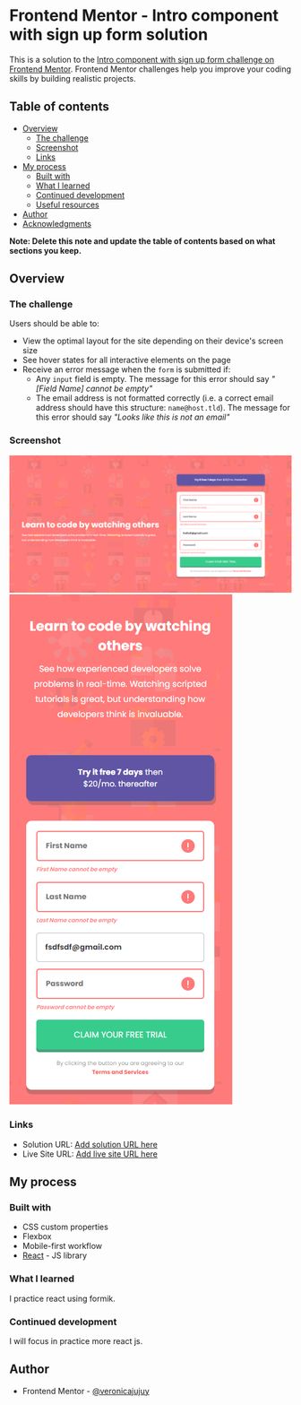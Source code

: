 # Frontend Mentor - Intro component with sign up form solution

This is a solution to the [Intro component with sign up form challenge on Frontend Mentor](https://www.frontendmentor.io/challenges/intro-component-with-signup-form-5cf91bd49edda32581d28fd1). Frontend Mentor challenges help you improve your coding skills by building realistic projects. 

## Table of contents

- [Overview](#overview)
  - [The challenge](#the-challenge)
  - [Screenshot](#screenshot)
  - [Links](#links)
- [My process](#my-process)
  - [Built with](#built-with)
  - [What I learned](#what-i-learned)
  - [Continued development](#continued-development)
  - [Useful resources](#useful-resources)
- [Author](#author)
- [Acknowledgments](#acknowledgments)

**Note: Delete this note and update the table of contents based on what sections you keep.**

## Overview

### The challenge

Users should be able to:

- View the optimal layout for the site depending on their device's screen size
- See hover states for all interactive elements on the page
- Receive an error message when the `form` is submitted if:
  - Any `input` field is empty. The message for this error should say *"[Field Name] cannot be empty"*
  - The email address is not formatted correctly (i.e. a correct email address should have this structure: `name@host.tld`). The message for this error should say *"Looks like this is not an email"*

### Screenshot

![](./imagenes/desktop.png)
![](./imagenes/mobile.png)

### Links

- Solution URL: [Add solution URL here](https://github.com/veronicajujuy/intro-component)
- Live Site URL: [Add live site URL here](https://intro-component-wheat.vercel.app/)

## My process

### Built with

- CSS custom properties
- Flexbox
- Mobile-first workflow
- [React](https://reactjs.org/) - JS library


### What I learned

I practice react using formik. 

### Continued development

I will focus in practice more react js.


## Author

- Frontend Mentor - [@veronicajujuy](https://www.frontendmentor.io/profile/veronicajujuy)
